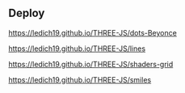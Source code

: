 ## Deploy

https://ledich19.github.io/THREE-JS/dots-Beyonce

https://ledich19.github.io/THREE-JS/lines

https://ledich19.github.io/THREE-JS/shaders-grid

https://ledich19.github.io/THREE-JS/smiles
